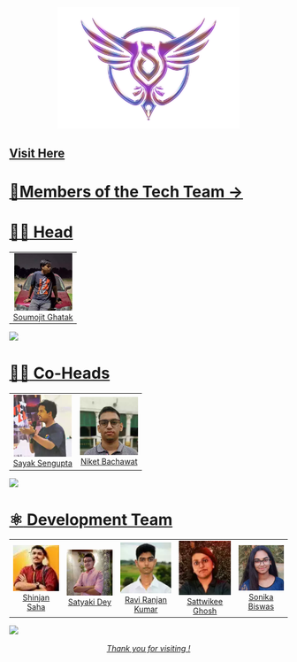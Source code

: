 

<div align=center>

<br>


<img height=220 src="public/images/newlogo.webp" alt="Samarth logo">

<br>

  
  
</div>

<!--  [Visit Here!](https://samarthtmsl-website.vercel.app/) -->
<h2 align="centre" > <a href="https://samarthtmsl-website.vercel.app/"> Visit Here</h2>
  
# 💫Members of the Tech Team ->


# :man_technologist: Head
<table><tbody><tr>

 <td align="center"><a href="https://www.linkedin.com/in/soumojit-ghatak-378562248/" target="_blank"  rel="nofollow"><img src="public/images/Soumojit Ghatak.webp" width="105" alt="@Soumojit Ghatak" style="max-width:100%;" width="75px;"><br/>Soumojit Ghatak</a> </td>

</table>

 ![](https://www.animatedimages.org/data/media/562/animated-line-image-0381.gif)

# :man_technologist: Co-Heads
<table><tbody><tr>
<td align="center"><a href="https://github.com/LoNeWoLf003" target="_blank" rel="nofollow"><img src="public/images/sayak_sengupta.webp" width="105" alt="@Sayaksengupta" style="max-width:100%;" width="75px;"><br/>Sayak Sengupta</a> </td>
  <td align="center"><a href="https://github.com/codingniket" target="_blank" rel="nofollow"><img src="public/images/Niket.webp" width="105" alt="@Niket" style="max-width:100%;" width="75px;"><br/>Niket Bachawat</a> </td>

</table>

  ![](https://www.animatedimages.org/data/media/562/animated-line-image-0381.gif)
# :atom_symbol: Development Team
<table><tbody><tr>
  
  
  <td align="center"><a href="https://github.com/Shinjan-saha" target="_blank" rel="nofollow"><img src="public/images/shinjangit.webp" width="105" alt="@Shinjansaha" style="max-width:100%;" width="85px;"><br/>Shinjan Saha</a> </td>

  <td align="center"><a href="https://github.com/SatyakiDey75" target="_blank" rel="nofollow"><img src="public/images/satyakidey.webp" width="105" alt="@Satyaki" style="max-width:100%;" width="85px;"><br/>Satyaki Dey</a> </td>

   <td align="center"><a href="https://github.com/iam-ravi-12" target="_blank" rel="nofollow"><img src="public/images/RaviRanjan.webp" width="105" alt="@Ravi Ranjan" style="max-width:100%;" width="85px;"><br/>Ravi Ranjan Kumar </a> </td>

  <td align="center"><a href="https://github.com/sattwikeeg100" target="_blank" rel="nofollow"><img src="public/images/sg.webp" width="105" alt="@Sattwikee Ghosh" style="max-width:100%;" width="85px;"><br/> Sattwikee Ghosh </a> </td>


   <td align="center"><a href="https://github.com/Sonika12Biswas" target="_blank" rel="nofollow"><img src="public/images/sonika.webp" width="105" alt="@Sonika" style="max-width:100%;" width="85px;"><br/>Sonika Biswas</a> </td>

   
 </tr></tbody></table>

 ![](https://www.animatedimages.org/data/media/562/animated-line-image-0381.gif)

<div align=left> 


 <p align="center"><i> Thank you for visiting !</i></p>

